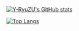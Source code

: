 [![Y-RyuZU's GitHub stats](https://github-readme-stats.vercel.app/api?username=Y-RyuZU&theme=vue-dark&show_icons=true)](https://github.com/Y-RyuZU/github-readme-stats)

[![Top Langs](https://github-readme-stats.vercel.app/api/top-langs/?username=Y-RyuZU&theme=vue-dark&show_icons=true&layout=compact)](https://github.com/Y-RyuZU/github-readme-stats)
